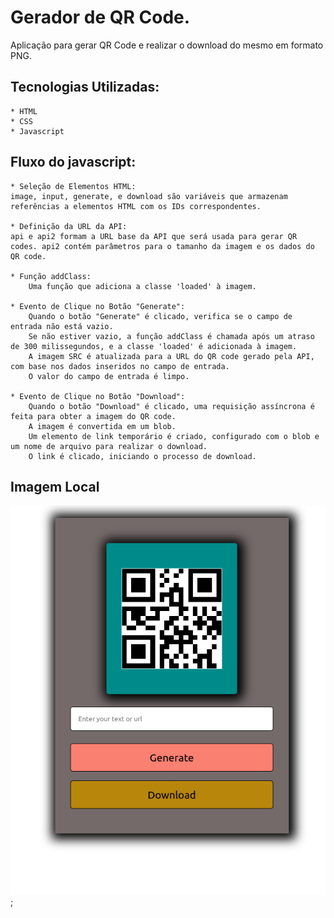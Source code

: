 # Gerador de QR Code.

Aplicação para gerar QR Code e realizar o download do mesmo em formato PNG.

## **Tecnologias Utilizadas:**

    * HTML
    * CSS
    * Javascript


## **Fluxo do javascript:**

    * Seleção de Elementos HTML:
    image, input, generate, e download são variáveis que armazenam referências a elementos HTML com os IDs correspondentes.

    * Definição da URL da API:
    api e api2 formam a URL base da API que será usada para gerar QR codes. api2 contém parâmetros para o tamanho da imagem e os dados do QR code.

    * Função addClass:
        Uma função que adiciona a classe 'loaded' à imagem.

    * Evento de Clique no Botão "Generate":
        Quando o botão "Generate" é clicado, verifica se o campo de entrada não está vazio.
        Se não estiver vazio, a função addClass é chamada após um atraso de 300 milissegundos, e a classe 'loaded' é adicionada à imagem.
        A imagem SRC é atualizada para a URL do QR code gerado pela API, com base nos dados inseridos no campo de entrada.
        O valor do campo de entrada é limpo.

    * Evento de Clique no Botão "Download":
        Quando o botão "Download" é clicado, uma requisição assíncrona é feita para obter a imagem do QR code.
        A imagem é convertida em um blob.
        Um elemento de link temporário é criado, configurado com o blob e um nome de arquivo para realizar o download.
        O link é clicado, iniciando o processo de download.

## Imagem Local

![Página inicial](img/QR-%20Code%20Generator.png);